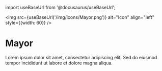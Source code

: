 import useBaseUrl from '@docusaurus/useBaseUrl';

<img src={useBaseUrl('/img/icons/Mayor.png')} alt="Icon" align="left" style={{width: 60}} />
# Mayor

Lorem ipsum dolor sit amet, consectetur adipiscing elit. Sed do eiusmod tempor incididunt ut labore et dolore magna aliqua.
